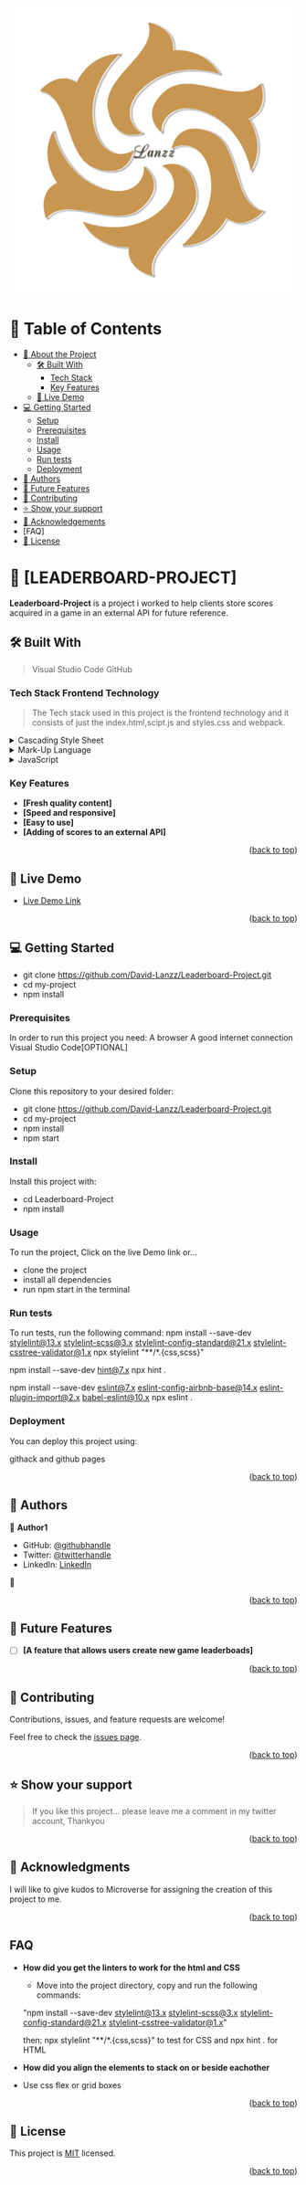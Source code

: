 <a name="readme-top"></a>
<img src="./images/logo/myLogo.png" alt="logo">

# 📗 Table of Contents

- [📖 About the Project](#about-project)
  - [🛠 Built With](#built-with)
    - [Tech Stack](#tech-stack)
    - [Key Features](#key-features)
  - [🚀 Live Demo](#live-demo)
- [💻 Getting Started](#getting-started)
  - [Setup](#setup)
  - [Prerequisites](#prerequisites)
  - [Install](#install)
  - [Usage](#usage)
  - [Run tests](#run-tests)
  - [Deployment](#triangular_flag_on_post-deployment)
- [👥 Authors](#authors)
- [🔭 Future Features](#future-features)
- [🤝 Contributing](#contributing)
- [⭐️ Show your support](#support)
- [🙏 Acknowledgements](#acknowledgements)
- [FAQ]
- [📝 License](#license)


# 📖 [LEADERBOARD-PROJECT] <a name="about-project"></a>

> 
**Leaderboard-Project** is a project i worked to help clients store scores acquired in a game in an external API for future reference.

## 🛠 Built With <a name="built-with">
> Visual Studio Code
> GitHub

### Tech Stack <a name="tech-stack">Frontend Technology</a>

> The Tech stack used in this project is the frontend technology and it consists of just the index.html,scipt.js and styles.css and webpack.

<details>
  <summary>Cascading Style Sheet</summary>
  <ul>
    <li><a href="https://developer.mozilla.org/en-US/docs/Web/CSS">CSS</a></li>
  </ul>
</details>

<details>
  <summary>Mark-Up Language</summary>
  <ul>
    <li><a href="https://developer.mozilla.org/en-US/docs/Web/HTML">HTML</a></li>
  </ul>
</details>
<details>
  <summary>JavaScript</summary>
  <ul>
    <li><a href="https://cdnjs.com/">JavaScript</a></li>
  </ul>
</details>

### Key Features <a name="key-features"></a>


- **[Fresh quality content]**
- **[Speed and responsive]**
- **[Easy to use]**
- **[Adding of scores to an external API]**

<p align="right">(<a href="#readme-top">back to top</a>)</p>


## 🚀 Live Demo <a name="live-demo"></a>

>

- [Live Demo Link](  https://david-lanzz.github.io/Leaderboard-Project/dist/ )

<p align="right">(<a href="#readme-top">back to top</a>)</p>

## 💻 Getting Started <a name="getting-started"></a>

- git clone https://github.com/David-Lanzz/Leaderboard-Project.git
- cd my-project
- npm install
### Prerequisites


In order to run this project you need:
A browser
A good internet connection
Visual Studio Code[OPTIONAL]

### Setup

Clone this repository to your desired folder:
- git clone https://github.com/David-Lanzz/Leaderboard-Project.git
- cd my-project
- npm install
- npm start

### Install

Install this project with:

- cd Leaderboard-Project
- npm install

### Usage


To run the project, Click on the live Demo link or...
- clone the project
- install all dependencies
- run npm start in the terminal

### Run tests

To run tests, run the following command:
npm install --save-dev stylelint@13.x stylelint-scss@3.x stylelint-config-standard@21.x stylelint-csstree-validator@1.x
npx stylelint "**/*.{css,scss}"

npm install --save-dev hint@7.x
npx hint .

npm install --save-dev eslint@7.x eslint-config-airbnb-base@14.x eslint-plugin-import@2.x babel-eslint@10.x
npx eslint .

### Deployment

You can deploy this project using:

githack and github pages

<p align="right">(<a href="#readme-top">back to top</a>)</p>



## 👥 Authors <a name="authors"></a>

>

👤 **Author1**

- GitHub: [@githubhandle](https://github.com/David-Lanzz)
- Twitter: [@twitterhandle](https://www.linkedin.com/in/david-lanzz/)
- LinkedIn: [LinkedIn](https://linkedin.com/in/lanzz-david-378b9a250)

👤
<p align="right">(<a href="#readme-top">back to top</a>)</p>



## 🔭 Future Features <a name="future-features"></a>


- [ ] **[A feature that allows users create new game leaderboads]**

<p align="right">(<a href="#readme-top">back to top</a>)</p>



## 🤝 Contributing <a name="contributing"></a>

Contributions, issues, and feature requests are welcome!

Feel free to check the [issues page](../../issues/).

<p align="right">(<a href="#readme-top">back to top</a>)</p>



## ⭐️ Show your support <a name="support"></a>

> If you like this project... please leave me a comment in my twitter account, Thankyou

<p align="right">(<a href="#readme-top">back to top</a>)</p>



## 🙏 Acknowledgments <a name="acknowledgements"></a>

> 
I will like to give kudos to Microverse for assigning the creation of this project to me.

<p align="right">(<a href="#readme-top">back to top</a>)</p>

## FAQ <a name="FAQ"></a>

- **How did you get the linters to work for the html and CSS**

  - Move into the project directory, copy and run the following commands:

  "npm install --save-dev stylelint@13.x stylelint-scss@3.x stylelint-config-standard@21.x stylelint-csstree-validator@1.x"

  then:
npx stylelint "**/*.{css,scss}" to test for CSS
and npx hint . for HTML

- **How did you align the elements to stack on or beside eachother**

 - Use css flex or grid boxes

<p align="right">(<a href="#readme-top">back to top</a>)</p>

## 📝 License <a name="license"></a>

This project is [MIT](./MIT.md) licensed.

<p align="right">(<a href="#readme-top">back to top</a>)</p>
